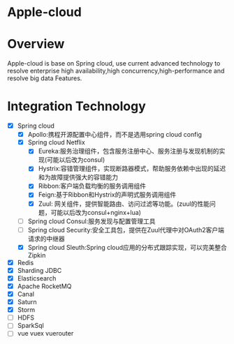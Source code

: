 # Apple-cloud

# Overview

Apple-cloud is base on Spring cloud, use current advanced technology to resolve enterprise high availability,high concurrency,high-performance and resolve big data Features.

# Integration Technology

- [x] Spring cloud
    - [x] Apollo:携程开源配置中心组件，而不是选用spring cloud config
    - [x] Spring cloud Netflix
        - [x] Eureka:服务治理组件，包含服务注册中心、服务注册与发现机制的实现(可能以后改为consul)
        - [x] Hystrix:容错管理组件，实现断路器模式，帮助服务依赖中出现的延迟和为故障提供强大的容错能力
        - [x] Ribbon:客户端负载均衡的服务调用组件
        - [x] Feign:基于Ribbon和Hystrix的声明式服务调用组件
        - [x] Zuul: 网关组件，提供智能路由、访问过滤等功能。(zuul的性能问题，可能以后改为consul+nginx+lua)
    - [ ] Spring cloud Consul:服务发现与配置管理工具 
    - [ ] Spring cloud Security:安全工具包，提供在Zuul代理中对OAuth2客户端请求的中继器 
    - [x] Spring cloud Sleuth:Spring cloud应用的分布式跟踪实现，可以完美整合Zipkin 
- [x] Redis
- [x] Sharding JDBC
- [x] Elasticsearch
- [x] Apache RocketMQ
- [x] Canal
- [x] Saturn
- [x] Storm
- [ ] HDFS
- [ ] SparkSql
- [ ] vue vuex vuerouter
